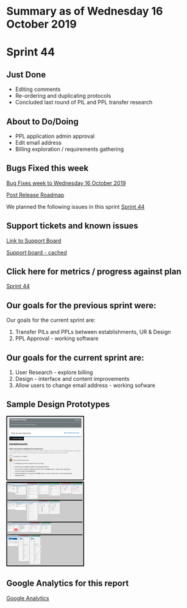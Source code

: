 # Summary as of Wednesday 16 October 2019 

# Sprint 44

## Just Done
* Editing comments
* Re-ordering and duplicating protocols
* Concluded last round of PIL and PPL transfer research

## About to Do/Doing
* PPL application admin approval
* Edit email address
* Billing exploration / requirements gathering

## Bugs Fixed this week
[Bug Fixes week to Wednesday 16 October 2019](graphs/bugs16102019.jpg)

[Post Release Roadmap](graphs/roadmap16102019.jpg)

We planned the following issues in this sprint 
[Sprint 44](graphs/sprint16102019.png)

## Support tickets and known issues
[Link to Support Board](https://jira.digital.homeoffice.gov.uk/secure/RapidBoard.jspa?rapidView=331&selectedIssue=ALS-47)

[Support board - cached](graphs/supportBoard16102019.jpg)

## Click here for metrics / progress against plan
[Sprint 44](graphs/progress16102019.png)

## Our goals for the previous sprint were:
Our goals for the current sprint are:
1. Transfer PILs and PPLs between establishments, UR & Design
2. PPL Approval - working software

## Our goals for the current sprint are:
1. User Research - explore billing 
2. Design - interface and content improvements 
3. Allow users to change email address - working sofware

## Sample Design Prototypes
<a href="graphs/proto1_16102019.png"><img src="graphs/proto1_16102019.png" alt="HTML5 Icon" width="200" style="border:2px solid black"></a>
<br>
<a href="graphs/proto2_16102019.png"><img src="graphs/proto2_16102019.png" alt="HTML5 Icon" width="200" style="border:2px solid black"></a>
<br>


## Google Analytics for this report
[Google Analytics](graphs/GA16102019.jpg)

